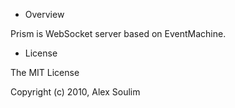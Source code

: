 * Overview

Prism is WebSocket server based on EventMachine.

* License

The MIT License

Copyright (c) 2010, Alex Soulim